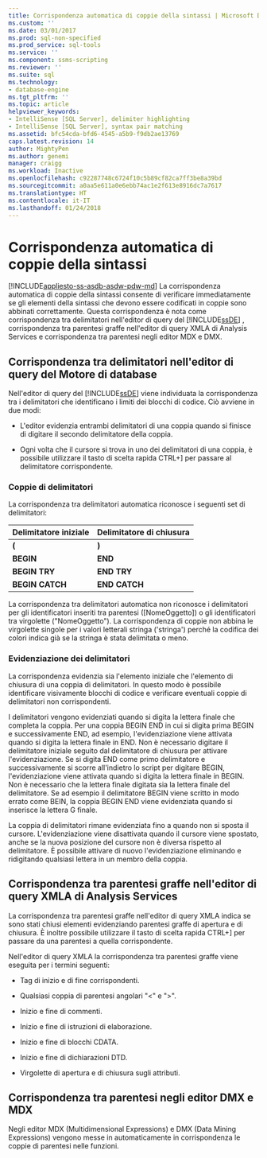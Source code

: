 ```yaml
---
title: Corrispondenza automatica di coppie della sintassi | Microsoft Docs
ms.custom: ''
ms.date: 03/01/2017
ms.prod: sql-non-specified
ms.prod_service: sql-tools
ms.service: ''
ms.component: ssms-scripting
ms.reviewer: ''
ms.suite: sql
ms.technology:
- database-engine
ms.tgt_pltfrm: ''
ms.topic: article
helpviewer_keywords:
- IntelliSense [SQL Server], delimiter highlighting
- IntelliSense [SQL Server], syntax pair matching
ms.assetid: bfc54cda-bfd6-4545-a5b9-f9db2ae13769
caps.latest.revision: 14
author: MightyPen
ms.author: genemi
manager: craigg
ms.workload: Inactive
ms.openlocfilehash: c92287748c6724f10c5b89cf82ca7ff3be8a39bd
ms.sourcegitcommit: a0aa5e611a0e6ebb74ac1e2f613e8916dc7a7617
ms.translationtype: HT
ms.contentlocale: it-IT
ms.lasthandoff: 01/24/2018
---
```

# <a name="automatic-matching-of-syntax-pairs"></a>Corrispondenza automatica di coppie della sintassi
[!INCLUDE[appliesto-ss-asdb-asdw-pdw-md](../../includes/appliesto-ss-asdb-asdw-pdw-md.md)] La corrispondenza automatica di coppie della sintassi consente di verificare immediatamente se gli elementi della sintassi che devono essere codificati in coppie sono abbinati correttamente. Questa corrispondenza è nota come corrispondenza tra delimitatori nell'editor di query del [!INCLUDE[ssDE](../../includes/ssde-md.md)] , corrispondenza tra parentesi graffe nell'editor di query XMLA di Analysis Services e corrispondenza tra parentesi negli editor MDX e DMX.  
  
## <a name="database-engine-query-editor-delimiter-matching"></a>Corrispondenza tra delimitatori nell'editor di query del Motore di database  
 Nell'editor di query del [!INCLUDE[ssDE](../../includes/ssde-md.md)] viene individuata la corrispondenza tra i delimitatori che identificano i limiti dei blocchi di codice. Ciò avviene in due modi:  
  
-   L'editor evidenzia entrambi delimitatori di una coppia quando si finisce di digitare il secondo delimitatore della coppia.  
  
-   Ogni volta che il cursore si trova in uno dei delimitatori di una coppia, è possibile utilizzare il tasto di scelta rapida CTRL+] per passare al delimitatore corrispondente.  
  
### <a name="delimiter-pairs"></a>Coppie di delimitatori  
 La corrispondenza tra delimitatori automatica riconosce i seguenti set di delimitatori:  
  
|Delimitatore iniziale|Delimitatore di chiusura|  
|--------------------|-----------------------|  
|**(**|**)**|  
|**BEGIN**|**END**|  
|**BEGIN TRY**|**END TRY**|  
|**BEGIN CATCH**|**END CATCH**|  
  
 La corrispondenza tra delimitatori automatica non riconosce i delimitatori per gli identificatori inseriti tra parentesi ([NomeOggetto]) o gli identificatori tra virgolette ("NomeOggetto"). La corrispondenza di coppie non abbina le virgolette singole per i valori letterali stringa ('stringa') perché la codifica dei colori indica già se la stringa è stata delimitata o meno.  
  
### <a name="delimiter-highlighting"></a>Evidenziazione dei delimitatori  
 La corrispondenza evidenzia sia l'elemento iniziale che l'elemento di chiusura di una coppia di delimitatori. In questo modo è possibile identificare visivamente blocchi di codice e verificare eventuali coppie di delimitatori non corrispondenti.  
  
 I delimitatori vengono evidenziati quando si digita la lettera finale che completa la coppia. Per una coppia BEGIN END in cui si digita prima BEGIN e successivamente END, ad esempio, l'evidenziazione viene attivata quando si digita la lettera finale in END. Non è necessario digitare il delimitatore iniziale seguito dal delimitatore di chiusura per attivare l'evidenziazione. Se si digita END come primo delimitatore e successivamente si scorre all'indietro lo script per digitare BEGIN, l'evidenziazione viene attivata quando si digita la lettera finale in BEGIN. Non è necessario che la lettera finale digitata sia la lettera finale del delimitatore. Se ad esempio il delimitatore BEGIN viene scritto in modo errato come BEIN, la coppia BEGIN END viene evidenziata quando si inserisce la lettera G finale.  
  
 La coppia di delimitatori rimane evidenziata fino a quando non si sposta il cursore. L'evidenziazione viene disattivata quando il cursore viene spostato, anche se la nuova posizione del cursore non è diversa rispetto al delimitatore. È possibile attivare di nuovo l'evidenziazione eliminando e ridigitando qualsiasi lettera in un membro della coppia.  
  
## <a name="analysis-services-xmla-query-editor-brace-matching"></a>Corrispondenza tra parentesi graffe nell'editor di query XMLA di Analysis Services  
 La corrispondenza tra parentesi graffe nell'editor di query XMLA indica se sono stati chiusi elementi evidenziando parentesi graffe di apertura e di chiusura. È inoltre possibile utilizzare il tasto di scelta rapida CTRL+] per passare da una parentesi a quella corrispondente.  
  
 Nell'editor di query XMLA la corrispondenza tra parentesi graffe viene eseguita per i termini seguenti:  
  
-   Tag di inizio e di fine corrispondenti.  
  
-   Qualsiasi coppia di parentesi angolari "\<" e ">".  
  
-   Inizio e fine di commenti.  
  
-   Inizio e fine di istruzioni di elaborazione.  
  
-   Inizio e fine di blocchi CDATA.  
  
-   Inizio e fine di dichiarazioni DTD.  
  
-   Virgolette di apertura e di chiusura sugli attributi.  
  
## <a name="mdx-and-dmx-editor-parenthesis-matching"></a>Corrispondenza tra parentesi negli editor DMX e MDX  
 Negli editor MDX (Multidimensional Expressions) e DMX (Data Mining Expressions) vengono messe in automaticamente in corrispondenza le coppie di parentesi nelle funzioni.  
  
  
